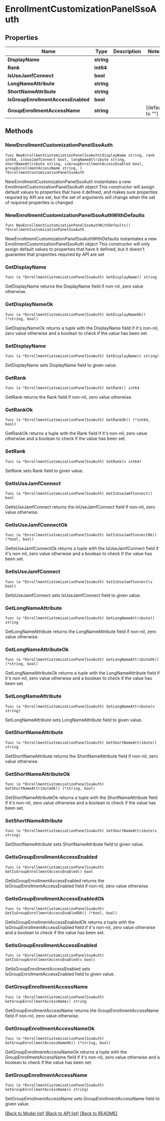 # EnrollmentCustomizationPanelSsoAuth

## Properties

Name | Type | Description | Notes
------------ | ------------- | ------------- | -------------
**DisplayName** | **string** |  | 
**Rank** | **int64** |  | 
**IsUseJamfConnect** | **bool** |  | 
**LongNameAttribute** | **string** |  | 
**ShortNameAttribute** | **string** |  | 
**IsGroupEnrollmentAccessEnabled** | **bool** |  | 
**GroupEnrollmentAccessName** | **string** |  | [default to ""]

## Methods

### NewEnrollmentCustomizationPanelSsoAuth

`func NewEnrollmentCustomizationPanelSsoAuth(displayName string, rank int64, isUseJamfConnect bool, longNameAttribute string, shortNameAttribute string, isGroupEnrollmentAccessEnabled bool, groupEnrollmentAccessName string, ) *EnrollmentCustomizationPanelSsoAuth`

NewEnrollmentCustomizationPanelSsoAuth instantiates a new EnrollmentCustomizationPanelSsoAuth object
This constructor will assign default values to properties that have it defined,
and makes sure properties required by API are set, but the set of arguments
will change when the set of required properties is changed

### NewEnrollmentCustomizationPanelSsoAuthWithDefaults

`func NewEnrollmentCustomizationPanelSsoAuthWithDefaults() *EnrollmentCustomizationPanelSsoAuth`

NewEnrollmentCustomizationPanelSsoAuthWithDefaults instantiates a new EnrollmentCustomizationPanelSsoAuth object
This constructor will only assign default values to properties that have it defined,
but it doesn't guarantee that properties required by API are set

### GetDisplayName

`func (o *EnrollmentCustomizationPanelSsoAuth) GetDisplayName() string`

GetDisplayName returns the DisplayName field if non-nil, zero value otherwise.

### GetDisplayNameOk

`func (o *EnrollmentCustomizationPanelSsoAuth) GetDisplayNameOk() (*string, bool)`

GetDisplayNameOk returns a tuple with the DisplayName field if it's non-nil, zero value otherwise
and a boolean to check if the value has been set.

### SetDisplayName

`func (o *EnrollmentCustomizationPanelSsoAuth) SetDisplayName(v string)`

SetDisplayName sets DisplayName field to given value.


### GetRank

`func (o *EnrollmentCustomizationPanelSsoAuth) GetRank() int64`

GetRank returns the Rank field if non-nil, zero value otherwise.

### GetRankOk

`func (o *EnrollmentCustomizationPanelSsoAuth) GetRankOk() (*int64, bool)`

GetRankOk returns a tuple with the Rank field if it's non-nil, zero value otherwise
and a boolean to check if the value has been set.

### SetRank

`func (o *EnrollmentCustomizationPanelSsoAuth) SetRank(v int64)`

SetRank sets Rank field to given value.


### GetIsUseJamfConnect

`func (o *EnrollmentCustomizationPanelSsoAuth) GetIsUseJamfConnect() bool`

GetIsUseJamfConnect returns the IsUseJamfConnect field if non-nil, zero value otherwise.

### GetIsUseJamfConnectOk

`func (o *EnrollmentCustomizationPanelSsoAuth) GetIsUseJamfConnectOk() (*bool, bool)`

GetIsUseJamfConnectOk returns a tuple with the IsUseJamfConnect field if it's non-nil, zero value otherwise
and a boolean to check if the value has been set.

### SetIsUseJamfConnect

`func (o *EnrollmentCustomizationPanelSsoAuth) SetIsUseJamfConnect(v bool)`

SetIsUseJamfConnect sets IsUseJamfConnect field to given value.


### GetLongNameAttribute

`func (o *EnrollmentCustomizationPanelSsoAuth) GetLongNameAttribute() string`

GetLongNameAttribute returns the LongNameAttribute field if non-nil, zero value otherwise.

### GetLongNameAttributeOk

`func (o *EnrollmentCustomizationPanelSsoAuth) GetLongNameAttributeOk() (*string, bool)`

GetLongNameAttributeOk returns a tuple with the LongNameAttribute field if it's non-nil, zero value otherwise
and a boolean to check if the value has been set.

### SetLongNameAttribute

`func (o *EnrollmentCustomizationPanelSsoAuth) SetLongNameAttribute(v string)`

SetLongNameAttribute sets LongNameAttribute field to given value.


### GetShortNameAttribute

`func (o *EnrollmentCustomizationPanelSsoAuth) GetShortNameAttribute() string`

GetShortNameAttribute returns the ShortNameAttribute field if non-nil, zero value otherwise.

### GetShortNameAttributeOk

`func (o *EnrollmentCustomizationPanelSsoAuth) GetShortNameAttributeOk() (*string, bool)`

GetShortNameAttributeOk returns a tuple with the ShortNameAttribute field if it's non-nil, zero value otherwise
and a boolean to check if the value has been set.

### SetShortNameAttribute

`func (o *EnrollmentCustomizationPanelSsoAuth) SetShortNameAttribute(v string)`

SetShortNameAttribute sets ShortNameAttribute field to given value.


### GetIsGroupEnrollmentAccessEnabled

`func (o *EnrollmentCustomizationPanelSsoAuth) GetIsGroupEnrollmentAccessEnabled() bool`

GetIsGroupEnrollmentAccessEnabled returns the IsGroupEnrollmentAccessEnabled field if non-nil, zero value otherwise.

### GetIsGroupEnrollmentAccessEnabledOk

`func (o *EnrollmentCustomizationPanelSsoAuth) GetIsGroupEnrollmentAccessEnabledOk() (*bool, bool)`

GetIsGroupEnrollmentAccessEnabledOk returns a tuple with the IsGroupEnrollmentAccessEnabled field if it's non-nil, zero value otherwise
and a boolean to check if the value has been set.

### SetIsGroupEnrollmentAccessEnabled

`func (o *EnrollmentCustomizationPanelSsoAuth) SetIsGroupEnrollmentAccessEnabled(v bool)`

SetIsGroupEnrollmentAccessEnabled sets IsGroupEnrollmentAccessEnabled field to given value.


### GetGroupEnrollmentAccessName

`func (o *EnrollmentCustomizationPanelSsoAuth) GetGroupEnrollmentAccessName() string`

GetGroupEnrollmentAccessName returns the GroupEnrollmentAccessName field if non-nil, zero value otherwise.

### GetGroupEnrollmentAccessNameOk

`func (o *EnrollmentCustomizationPanelSsoAuth) GetGroupEnrollmentAccessNameOk() (*string, bool)`

GetGroupEnrollmentAccessNameOk returns a tuple with the GroupEnrollmentAccessName field if it's non-nil, zero value otherwise
and a boolean to check if the value has been set.

### SetGroupEnrollmentAccessName

`func (o *EnrollmentCustomizationPanelSsoAuth) SetGroupEnrollmentAccessName(v string)`

SetGroupEnrollmentAccessName sets GroupEnrollmentAccessName field to given value.



[[Back to Model list]](../README.md#documentation-for-models) [[Back to API list]](../README.md#documentation-for-api-endpoints) [[Back to README]](../README.md)



